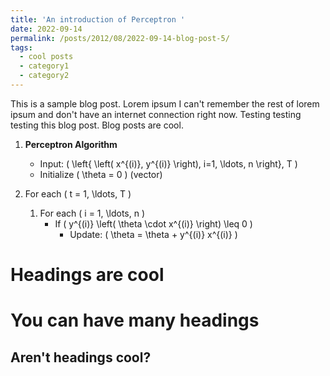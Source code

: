 ```yaml
---
title: 'An introduction of Perceptron '
date: 2022-09-14
permalink: /posts/2012/08/2022-09-14-blog-post-5/
tags:
  - cool posts
  - category1
  - category2
---
```


This is a sample blog post. Lorem ipsum I can't remember the rest of lorem ipsum and don't have an internet connection right now. Testing testing testing this blog post. Blog posts are cool.

1. **Perceptron Algorithm**
   - Input: \( \left\{ \left( x^{(i)}, y^{(i)} \right), i=1, \ldots, n \right\}, T \)
   - Initialize \( \theta = 0 \) (vector)

2. For each \( t = 1, \ldots, T \)
   1. For each \( i = 1, \ldots, n \)
      - If \( y^{(i)} \left( \theta \cdot x^{(i)} \right) \leq 0 \)
         - Update: \( \theta = \theta + y^{(i)} x^{(i)} \)


Headings are cool
======

You can have many headings
======

Aren't headings cool?
------